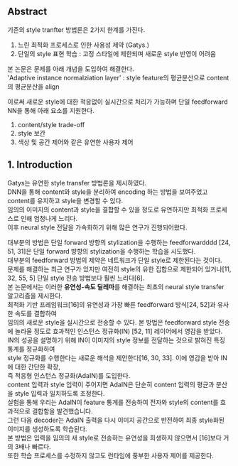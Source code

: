 ## Abstract
기존의 style tranfter 방법론은 2가지 한계를 가진다.  
1. 느린 최적화 프로세스로 인한 사용성 제약 (Gatys.)  
2. 단일의 style 표현 학습 : 고정 스타일에 제한되며 새로운 style 반영이 어려움  

본 논문은 문제를 아래 개념을 도입하여 해결한다.  
'Adaptive instance normalziation layer' : style feature의 평균분산으로 content의 평균분산을 align  

이로써 새로운 style에 대한 적응없이 실시간으로 처리가 가능하며 단일 feedforward NN을 통해 아래 요소를 지원한다.  
1) content/style trade-off  
2) style 보간  
3) 색상 및 공간 제어와 같은 유연한 사용자 제어  


## 1. Introduction 

Gatys는 유연한 style transfer 방법론을 제시하였다.  
DNN을 통해 content와 style을 분리하여 encoding 하는 방법을 보여주었고 content를 유지하고 style을 변경할 수 있다.  
임의의 이미지의 content과 style을 결합할 수 있을 정도로 유연하지만 최적화 프로세스로 인해 엄청나게 느리다.  
이후 neural style 전달을 가속화하기 위해 많은 연구가 진행되어왔다.  

대부분의 방법은 단일 forward 방향의 stylization을 수행하는 feedforwardddd
[24, 51, 31]은 단일 forward 뱡향의 stylization을 수행하는  학습을 시도했다.  
대부분의 feedforward 방법의 제약은 네트워크가 단일 style로 제한된다는 것이다.  
문제를 해결하는 최근 연구가 있지만 여전히 style의 유한 집합으로 제한되어 있거나[11, 32, 55, 5] 단일 style 전송 방법보다 훨씬 느리다[6].  
본 논문에서는 이러한 **유연성-속도 딜레마**를 해결하는 최초의 neural style  transfer 알고리즘을 제시한다.  
최적화 기반 프레임워크[16]의 유연성과 가장 빠른 feedforward 방식[24, 52]과 유사한 속도를 결합하여  
임의의 새로운 style을 실시간으로 전송할 수 있다. 
본 방법은 feedforward style 전송에 놀라울 정도로 효과적인 인스턴스 정규화(IN) [52, 11] 레이어에서 영감을 받았다.  
IN의 성공을 설명하기 위해 IN이 이미지의 style 정보를 전달하는 것으로 밝혀진 특징 통계를 정규화하여  
style 정규화를 수행한다는 새로운 해석을 제안한다[16, 30, 33]. 이에 영감을 받아 IN에 대한 간단한 확장,  
즉 적응형 인스턴스 정규화(AdaIN)를 도입한다.  
content 입력과 style 입력이 주어지면 AdaIN은 단순히 content 입력의 평균과 분산을 style 입력과 일치하도록 조정한다.  
실험을 통해 우리는 AdaIN이 feature 통계를 전송하여 전자와 style의 content를 효과적으로 결합함을 발견했습니다.  
그런 다음 decoder는 AdaIN 출력을 다시 이미지 공간으로 반전하여 최종 style화된 이미지를 생성하도록 학습된다.  
본 방법은 입력을 임의의 새 style로 전송하는 유연성을 희생하지 않으면서 [16]보다 거의 3배나 빠르다.  
또한 학습 프로세스를 수정하지 않고도 런타임에 풍부한 사용자 제어를 제공한다.
